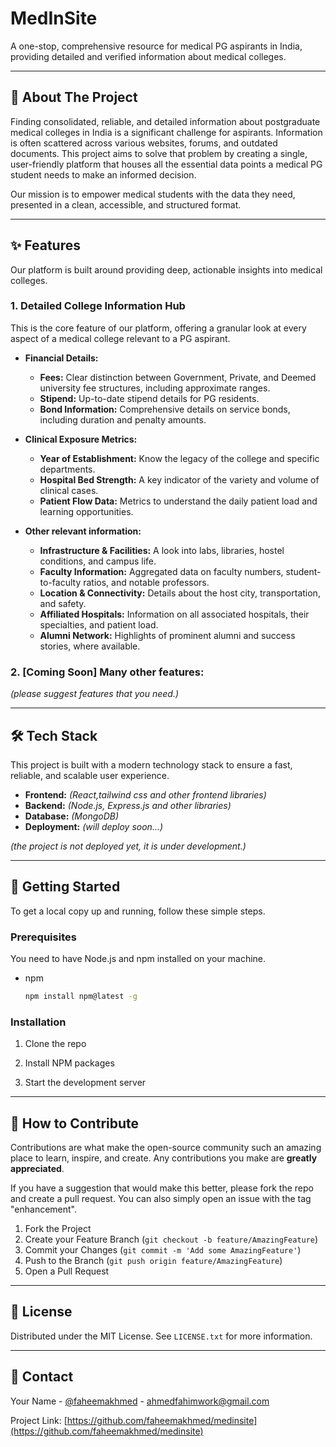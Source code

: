 # MedInSite

A one-stop, comprehensive resource for medical PG aspirants in India, providing detailed and verified information about medical colleges.

---

## 🎯 About The Project

Finding consolidated, reliable, and detailed information about postgraduate medical colleges in India is a significant challenge for aspirants. Information is often scattered across various websites, forums, and outdated documents. This project aims to solve that problem by creating a single, user-friendly platform that houses all the essential data points a medical PG student needs to make an informed decision.

Our mission is to empower medical students with the data they need, presented in a clean, accessible, and structured format.

---

## ✨ Features

Our platform is built around providing deep, actionable insights into medical colleges.

### 1. Detailed College Information Hub

This is the core feature of our platform, offering a granular look at every aspect of a medical college relevant to a PG aspirant.

* **Financial Details:**
    * **Fees:** Clear distinction between Government, Private, and Deemed university fee structures, including approximate ranges.
    * **Stipend:** Up-to-date stipend details for PG residents.
    * **Bond Information:** Comprehensive details on service bonds, including duration and penalty amounts.

* **Clinical Exposure Metrics:**
    * **Year of Establishment:** Know the legacy of the college and specific departments.
    * **Hospital Bed Strength:** A key indicator of the variety and volume of clinical cases.
    * **Patient Flow Data:** Metrics to understand the daily patient load and learning opportunities.

* **Other relevant information:**
    * **Infrastructure & Facilities:** A look into labs, libraries, hostel conditions, and campus life.
    * **Faculty Information:** Aggregated data on faculty numbers, student-to-faculty ratios, and notable professors.
    * **Location & Connectivity:** Details about the host city, transportation, and safety.
    * **Affiliated Hospitals:** Information on all associated hospitals, their specialties, and patient load.
    * **Alumni Network:** Highlights of prominent alumni and success stories, where available.

### 2. [Coming Soon] Many other features: 
*(please suggest features that you need.)*

---

## 🛠️ Tech Stack

This project is built with a modern technology stack to ensure a fast, reliable, and scalable user experience.

* **Frontend:** *(React,tailwind css and other frontend libraries)*
* **Backend:** *(Node.js, Express.js and other libraries)*
* **Database:** *(MongoDB)*
* **Deployment:** *(will deploy soon...)*

*(the project is not deployed yet, it is under development.)*

---

## 🚀 Getting Started

To get a local copy up and running, follow these simple steps.

### Prerequisites

You need to have Node.js and npm installed on your machine.
* npm
    ```sh
    npm install npm@latest -g
    ```

### Installation

1.  Clone the repo
   
2.  Install NPM packages
   
3.  Start the development server
   
---

## 🤝 How to Contribute

Contributions are what make the open-source community such an amazing place to learn, inspire, and create. Any contributions you make are **greatly appreciated**.

If you have a suggestion that would make this better, please fork the repo and create a pull request. You can also simply open an issue with the tag "enhancement".

1.  Fork the Project
2.  Create your Feature Branch (`git checkout -b feature/AmazingFeature`)
3.  Commit your Changes (`git commit -m 'Add some AmazingFeature'`)
4.  Push to the Branch (`git push origin feature/AmazingFeature`)
5.  Open a Pull Request

---

## 📜 License

Distributed under the MIT License. See `LICENSE.txt` for more information.

---

## 📧 Contact

Your Name - [@faheemakhmed](https://twitter.com/faheemakhmed) - ahmedfahimwork@gmail.com

Project Link: [https://github.com/faheemakhmed/medinsite](https://github.com/faheemakhmed/medinsite)
